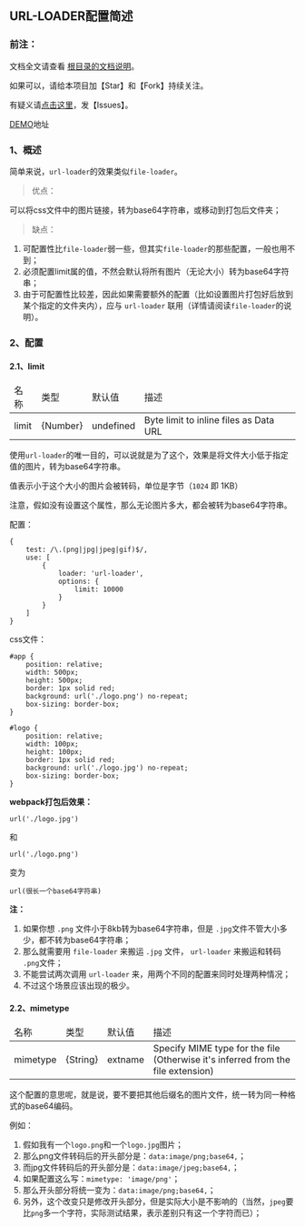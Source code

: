 ﻿<h2>URL-LOADER配置简述</h2>

<h3>前注：</h3>

文档全文请查看 [根目录的文档说明](https://github.com/qq20004604/webpack-study)。

如果可以，请给本项目加【Star】和【Fork】持续关注。

有疑义请[点击这里](https://github.com/qq20004604/webpack-study/issues)，发【Issues】。

[DEMO](https://github.com/qq20004604/webpack-study/tree/master/5%E3%80%81Loader/style_loader)地址

<h3>1、概述</h3>

简单来说，``url-loader``的效果类似``file-loader``。

>优点：

可以将css文件中的图片链接，转为base64字符串，或移动到打包后文件夹；

>缺点：

1. 可配置性比``file-loader``弱一些，但其实``file-loader``的那些配置，一般也用不到；
2. 必须配置limit属的值，不然会默认将所有图片（无论大小）转为base64字符串；
3. 由于可配置性比较差，因此如果需要额外的配置（比如设置图片打包好后放到某个指定的文件夹内），应与 ``url-loader`` 联用（详情请阅读``file-loader``的说明）。


<h3>2、配置</h3>

<h4>2.1、limit</h4>

<table>
    <thead>
    <tr>
        <td>名称</td>
        <td>类型</td>
        <td>默认值</td>
        <td>描述</td>
    </tr>
    </thead>
    <tbody>
    <tr>
    	<td>limit</td>
    	<td>{Number}</td>
    	<td>undefined</td>
    	<td>Byte limit to inline files as Data URL</td>
	</tr>
	</tbody>
</table>

使用``url-loader``的唯一目的，可以说就是为了这个，效果是将文件大小低于指定值的图片，转为base64字符串。

值表示小于这个大小的图片会被转码，单位是字节（``1024`` 即 1KB）

注意，假如没有设置这个属性，那么无论图片多大，都会被转为base64字符串。

配置：

```
{
    test: /\.(png|jpg|jpeg|gif)$/,
    use: [
        {
            loader: 'url-loader',
            options: {
                limit: 10000
            }
        }
    ]
}
```

css文件：

```
#app {
    position: relative;
    width: 500px;
    height: 500px;
    border: 1px solid red;
    background: url('./logo.png') no-repeat;
    box-sizing: border-box;
}

#logo {
    position: relative;
    width: 100px;
    height: 100px;
    border: 1px solid red;
    background: url('./logo.jpg') no-repeat;
    box-sizing: border-box;
}
```

<b>webpack打包后效果：</b>

```
url('./logo.jpg')
``` 

和

```
url('./logo.png')
```

变为

``url(很长一个base64字符串)``

<b>注：</b>

1. 如果你想 ``.png`` 文件小于8kb转为base64字符串，但是 ``.jpg``文件不管大小多少，都不转为base64字符串；
2. 那么就需要用 ``file-loader`` 来搬运 ``.jpg`` 文件， ``url-loader`` 来搬运和转码 ``.png``文件；
3. 不能尝试两次调用 ``url-loader`` 来，用两个不同的配置来同时处理两种情况；
4. 不过这个场景应该出现的极少。

<h4>2.2、mimetype</h4>

<table>
    <thead>
    <tr>
        <td>名称</td>
        <td>类型</td>
        <td>默认值</td>
        <td>描述</td>
    </tr>
    </thead>
    <tbody>
    <tr>
    	<td>mimetype</td>
    	<td>{String}</td>
    	<td>extname</td>
    	<td>Specify MIME type for the file (Otherwise it's inferred from the file extension)</td>
	</tr>
	</tbody>
</table>

这个配置的意思呢，就是说，要不要把其他后缀名的图片文件，统一转为同一种格式的base64编码。

例如：

1. 假如我有一个``logo.png``和一个``logo.jpg``图片；
2. 那么png文件转码后的开头部分是：``data:image/png;base64,``；
3. 而jpg文件转码后的开头部分是：``data:image/jpeg;base64,``；
4. 如果配置这么写：``mimetype: 'image/png'``；
5. 那么开头部分将统一变为：``data:image/png;base64,``；
6. 另外，这个改变只是修改开头部分，但是实际大小是不影响的（当然，``jpeg``要比``png``多一个字符，实际测试结果，表示差别只有这一个字符而已）；